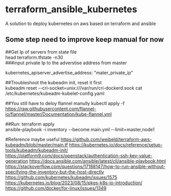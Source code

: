 # terraform_ansible_kubernetes
A solution to deploy kubernetes on aws based on terraform and ansible
## Some step need to improve keep manual for now  
##Get Ip of servers from state file  
head terraform.tfstate -n30  
###input private Ip to the adverstise address from master

kubernetes_apiserver_advertise_address: "mater_private_ip"

##Troubleshoot the kubeadm init, reset it first   
  kubeadm reset --cri-socket=unix:///var/run/cri-dockerd.sock
 cat /etc/kubernetes/kubeadm-kubelet-config.yaml

##You still have to deloy flannel manully
kubectl apply -f https://raw.githubusercontent.com/flannel-io/flannel/master/Documentation/kube-flannel.yml

##Run:
terraform apply  
 ansible-playbook -i inventory --become main.yml --limit=master,node1


#Reference maybe useful
https://github.com/weibeld/terraform-aws-kubeadm/blob/master/main.tf
https://kubernetes.io/docs/reference/setup-tools/kubeadm/kubeadm-init/
https://platform9.com/docs/openstack/authentication-ssh-key-value-generation
https://docs.ansible.com/ansible/latest/cli/ansible-playbook.html
https://stackoverflow.com/questions/17188147/how-to-run-ansible-without-specifying-the-inventory-but-the-host-directly
https://github.com/kubernetes/kubeadm/issues/1575
https://kubernetes.io/blog/2023/08/15/pkgs-k8s-io-introduction/
https://github.com/docker/for-linux/issues/1349


